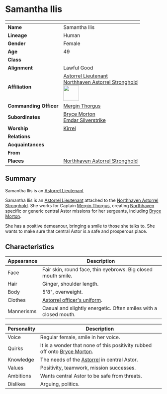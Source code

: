 # Samantha Ilis

| []() | |
| --- | --- |
| **Name** | Samantha Ilis |
| **Lineage** | Human |
| **Gender** | Female |
| **Age** | 49  |
| **Class** | |
| **Alignment** | Lawful Good |
| **Affiliation** | [Astorrel Lieutenant](../organisations/government/astorrel/ranks/astorrel-lieutenant.md)<br>[Northhaven Astorrel Stronghold](../places/settlements/strongholds/northhaven-astorrel-stronghold.md)<br><img src="../../images/ranks/astorrel-5-lieutenant.png" height="50" /> |
| **Commanding Officer** | [Mergin Thorgus](mergin-thorgus.md) |
| **Subordinates** | [Bryce Morton](bryce-morton.md)<br>[Emdar Silverstrike](emdar-silverstrike.md) |
| **Worship** | [Kirrel](../gods/deities/kirrel.md) |
| **Relations** | |
| **Acquaintances** | |
| **From** | |
| **Places** | [Northhaven Astorrel Stronghold](../places/settlements/strongholds/northhaven-astorrel-stronghold.md) |

## Summary

Samantha Ilis is an [Astorrel Lieutenant](../organisations/government/astorrel/ranks/astorrel-lieutenant.md) 

Samantha Ilis is an [Astorrel Lieutenant](../organisations/government/astorrel/ranks/astorrel-lieutenant.md) attached to the [Northhaven Astorrel Stronghold](../places/settlements/strongholds/northhaven-astorrel-stronghold.md). She works for Captain [Mergin Thorgus](mergin-thorgus.md), creating [Northhaven](../places/settlements/cities/northhaven.md) specific or generic central Astor missions for her sergeants, including [Bryce Morton](bryce-morton.md).

She has a positive demeanour, bringing a smile to those she talks to. She wants to make sure that central Astor is a safe and prosperous place.

## Characteristics

| Appearance | Description |
| --- | --- |
| Face | Fair skin, round face, thin eyebrows. Big closed mouth smile. |
| Hair | Ginger, shoulder length. |
| Body | 5'8", overweight. |
| Clothes | [Astorrel officer's uniform](../organisations/government/astorrel/uniforms/astorrel-officers-uniform.md). |
| Mannerisms | Casual and slightly energetic. Often smiles with a closed mouth. |

| Personality | Description |
| --- | --- |
| Voice | Regular female, smile in her voice. |
| Quirks | It is a wonder that none of this positivity rubbed off onto [Bryce Morton](bryce-morton.md). |
| Knowledge | The needs of the [Astorrel](../organisations/government/astorrel/astorrel.md) in central Astor. |
| Values | Positivity, teamwork, mission successes. |
| Ambitions | Wants central Astor to be safe from threats. |
| Dislikes | Arguing, politics. |
